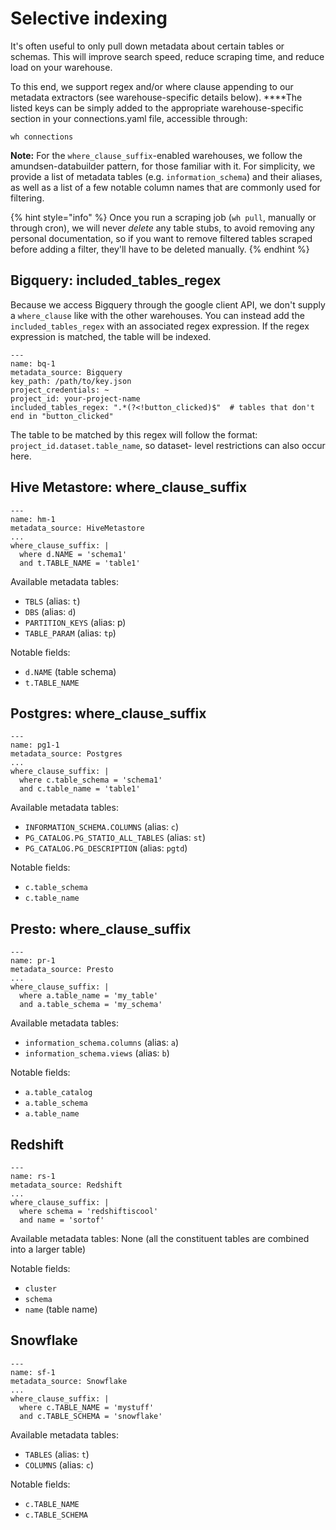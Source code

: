 # Selective indexing

It's often useful to only pull down metadata about certain tables or schemas. This will improve search speed, reduce scraping time, and reduce load on your warehouse.

To this end, we support regex and/or where clause appending to our metadata extractors \(see warehouse-specific details below\). ****The listed keys can be simply added to the appropriate warehouse-specific section in your connections.yaml file, accessible through:

```text
wh connections
```

**Note:** For the `where_clause_suffix`-enabled warehouses, we follow the amundsen-databuilder pattern, for those familiar with it. For simplicity, we provide a list of metadata tables \(e.g. `information_schema`\) and their aliases, as well as a list of a few notable column names that are commonly used for filtering.

{% hint style="info" %}
Once you run a scraping job \(`wh pull`, manually or through cron\), we will never _delete_ any table stubs, to avoid removing any personal documentation, so if you want to remove filtered tables scraped before adding a filter, they'll have to be deleted manually.
{% endhint %}

## Bigquery: included\_tables\_regex

Because we access Bigquery through the google client API, we don't supply a `where_clause` like with the other warehouses. You can instead add the `included_tables_regex` with an associated regex expression. If the regex expression is matched, the table will be indexed.

```text
---
name: bq-1
metadata_source: Bigquery
key_path: /path/to/key.json
project_credentials: ~
project_id: your-project-name
included_tables_regex: ".*(?<!button_clicked)$"  # tables that don't end in "button_clicked" 
```

The table to be matched by this regex will follow the format: `project_id.dataset.table_name`, so dataset- level restrictions can also occur here.

## Hive Metastore: where\_clause\_suffix

```text
---
name: hm-1
metadata_source: HiveMetastore
...
where_clause_suffix: |
  where d.NAME = 'schema1'
  and t.TABLE_NAME = 'table1'
```

Available metadata tables:

* `TBLS` \(alias: `t`\)
* `DBS` \(alias: `d`\)
* `PARTITION_KEYS` \(alias: p\)
* `TABLE_PARAM` \(alias: `tp`\)

Notable fields:

* `d.NAME` \(table schema\)
* `t.TABLE_NAME`

## Postgres: where\_clause\_suffix

```text
---
name: pg1-1
metadata_source: Postgres
...
where_clause_suffix: |
  where c.table_schema = 'schema1'
  and c.table_name = 'table1'
```

Available metadata tables:

* `INFORMATION_SCHEMA.COLUMNS` \(alias: `c`\)
* `PG_CATALOG.PG_STATIO_ALL_TABLES` \(alias: `st`\)
* `PG_CATALOG.PG_DESCRIPTION` \(alias: `pgtd`\)

Notable fields:

* `c.table_schema`
* `c.table_name`

## Presto: where\_clause\_suffix

```text
---
name: pr-1
metadata_source: Presto
...
where_clause_suffix: | 
  where a.table_name = 'my_table'
  and a.table_schema = 'my_schema'
```

Available metadata tables:

* `information_schema.columns` \(alias: `a`\)
* `information_schema.views` \(alias: `b`\)

Notable fields:

* `a.table_catalog`
* `a.table_schema`
* `a.table_name`

## Redshift

```text
---
name: rs-1
metadata_source: Redshift
...
where_clause_suffix: | 
  where schema = 'redshiftiscool'
  and name = 'sortof'
```

Available metadata tables: None \(all the constituent tables are combined into a larger table\)

Notable fields:

* `cluster`
* `schema`
* `name` \(table name\)

## Snowflake

```text
---
name: sf-1
metadata_source: Snowflake
...
where_clause_suffix: | 
  where c.TABLE_NAME = 'mystuff'
  and c.TABLE_SCHEMA = 'snowflake'
```

Available metadata tables:

* `TABLES` \(alias: `t`\)
* `COLUMNS` \(alias: `c`\)

Notable fields:

* `c.TABLE_NAME`
* `c.TABLE_SCHEMA`



